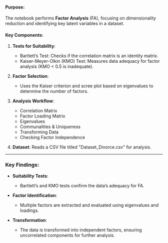 #### Purpose:
The notebook performs **Factor Analysis** (FA), focusing on dimensionality reduction and identifying key latent variables in a dataset. 

#### Key Components:
1. **Tests for Suitability**:
   - Bartlett’s Test: Checks if the correlation matrix is an identity matrix.
   - Kaiser-Meyer-Olkin (KMO) Test: Measures data adequacy for factor analysis (KMO < 0.5 is inadequate).

2. **Factor Selection**:
   - Uses the Kaiser criterion and scree plot based on eigenvalues to determine the number of factors.

3. **Analysis Workflow**:
   - Correlation Matrix
   - Factor Loading Matrix
   - Eigenvalues
   - Communalities & Uniqueness
   - Transforming Data
   - Checking Factor Independence

4. **Dataset**:
   Reads a CSV file titled "Dataset_Divorce.csv" for analysis.

---

### Key Findings:
- **Suitability Tests**:
  - Bartlett’s and KMO tests confirm the data’s adequacy for FA.
  
- **Factor Identification**:
  - Multiple factors are extracted and evaluated using eigenvalues and loadings.

- **Transformation**:
  - The data is transformed into independent factors, ensuring uncorrelated components for further analysis.


